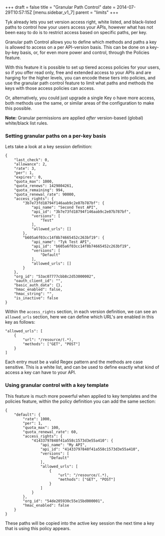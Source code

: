 +++
draft = false
title = "Granular Path Control"
date = 2014-07-29T10:57:15Z
[menu.sidebar_v1_7]
    parent = "limits"
+++

Tyk already lets you set version access right, white listed, and black-listed paths to control how your users access your APIs, however
what has not been easy to do is to restrict access based on specific paths, per key. 

Granular path Control allows you to define which methods and paths a key is allowed to access on a per API-version basis. This can be done
on a key-by-key basis, or, for even more power and control, through the Policies feature.

With this feature it is possible to set up tiered access policies for your users, so if you offer read only, free and extended access to your
APIs and are harging for the higher levels, you can encode these tiers into policies, and use the granular path control feature to limit
what paths and methods the keys with those access policies can access.

Or, alternatively, you could just upgrade a single Key o have more access, both methods use the same, or similar areas of the configuration to make this possible.

**Note:** Granular permissions are applied *after* version-based (global) white/black list rules.

### Setting granular paths on a per-key basis

Lets take a look at a key session definition:

	{
	    "last_check": 0,
	    "allowance": 2,
	    "rate": 3,
	    "per": 1,
	    "expires": 0,
	    "quota_max": 1000,
	    "quota_renews": 1429804261,
	    "quota_remaining": 994,
	    "quota_renewal_rate": 90000,
	    "access_rights": {
	        "3b7e73fd18794f146aab9c2e07b787bf": {
	            "api_name": "Second Test API",
	            "api_id": "3b7e73fd18794f146aab9c2e07b787bf",
	            "versions": [
	                "Test"
	            ],
	            "allowed_urls": []
	        },
	        "b605a6f03cc14f8b74665452c263bf19": {
	            "api_name": "Tyk Test API",
	            "api_id": "b605a6f03cc14f8b74665452c263bf19",
	            "versions": [
	                "Default"
	            ],
	            "allowed_urls": []
	        }
	    },
	    "org_id": "53ac07777cbb8c2d53000002",
	    "oauth_client_id": "",
	    "basic_auth_data": {},
	    "hmac_enabled": false,
	    "hmac_string": "",
	    "is_inactive": false
	}

Within the `access_rights` section, in each version definition, we can see an `allowed_urls` section, here we can define which URL's are 
enabled in this key as follows:

	"allowed_urls": [
		{	
			"url": "/resource/(.*),
			"methods": ["GET", "POST"] 
		}
	]

Each entry must be a valid Regex pattern and the methods are case sensitive. This is a white list, and can be used to define exactly what kind of access
a key can have to your API.

### Using granular control with a key template

This feature is much more powerful when applied to key templates and the policies feature, within the policy definition you can add the same section:

	{
		"default": {
			"rate": 1000,
			"per": 1,
			"quota_max": 100,
			"quota_renewal_rate": 60,
			"access_rights": {
				"41433797848f41a558c1573d3e55a410": {
					"api_name": "My API",
					"api_id": "41433797848f41a558c1573d3e55a410",
					"versions": [
						"Default"
					],
					"allowed_urls": [
						{	
							"url": "/resource/(.*),
							"methods": ["GET", "POST"] 
						}
					]
				}
			},
			"org_id": "54de205930c55e15bd000001",
			"hmac_enabled": false
		}
	}

These paths will be copied into the active key session the next time a key that is using this policy appears.

